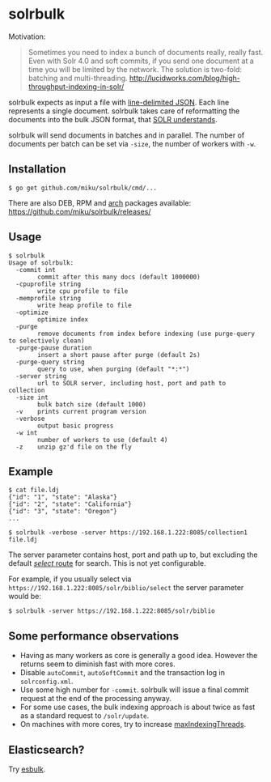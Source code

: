 solrbulk
========

Motivation:

> Sometimes you need to index a bunch of documents really, really fast.
  Even with Solr 4.0 and soft commits, if you send one document at a time
  you will be limited by the network. The solution is two-fold: batching
  and multi-threading. http://lucidworks.com/blog/high-throughput-indexing-in-solr/

solrbulk expects as input a file with [line-delimited JSON](https://en.wikipedia.org/wiki/JSON_Streaming#Line_delimited_JSON). Each line represents a single document. solrbulk takes care of reformatting the documents into the bulk JSON format, that [SOLR understands](https://cwiki.apache.org/confluence/display/solr/Uploading+Data+with+Index+Handlers#UploadingDatawithIndexHandlers-JSONFormattedIndexUpdates).

solrbulk will send documents in batches and in parallel. The number of documents per batch can be set via `-size`, the number of workers with `-w`.

Installation
------------

    $ go get github.com/miku/solrbulk/cmd/...

There are also DEB, RPM and [arch](https://github.com/miku/solrbulk/blob/master/arch/PKGBUILD) packages available: https://github.com/miku/solrbulk/releases/

Usage
-----

    $ solrbulk
    Usage of solrbulk:
      -commit int
        	commit after this many docs (default 1000000)
      -cpuprofile string
        	write cpu profile to file
      -memprofile string
        	write heap profile to file
      -optimize
        	optimize index
      -purge
        	remove documents from index before indexing (use purge-query to selectively clean)
      -purge-pause duration
        	insert a short pause after purge (default 2s)
      -purge-query string
        	query to use, when purging (default "*:*")
      -server string
        	url to SOLR server, including host, port and path to collection
      -size int
        	bulk batch size (default 1000)
      -v	prints current program version
      -verbose
        	output basic progress
      -w int
        	number of workers to use (default 4)
      -z	unzip gz'd file on the fly

Example
-------

    $ cat file.ldj
    {"id": "1", "state": "Alaska"}
    {"id": "2", "state": "California"}
    {"id": "3", "state": "Oregon"}
    ...

    $ solrbulk -verbose -server https://192.168.1.222:8085/collection1 file.ldj

The server parameter contains host, port and path up to, but excluding the
default [*select*
route](https://lucene.apache.org/solr/guide/6_6/requesthandlers-and-searchcomponents-in-solrconfig.html)
for search. This is not yet configurable.

For example, if you usually select via `https://192.168.1.222:8085/solr/biblio/select` the server parameter would be:

    $ solrbulk -server https://192.168.1.222:8085/solr/biblio


Some performance observations
-----------------------------

* Having as many workers as core is generally a good idea. However the returns seem to diminish fast with more cores.
* Disable `autoCommit`, `autoSoftCommit` and the transaction log in `solrconfig.xml`.
* Use some high number for `-commit`. solrbulk will issue a final commit request at the end of the processing anyway.
* For some use cases, the bulk indexing approach is about twice as fast as a standard request to `/solr/update`.
* On machines with more cores, try to increase [maxIndexingThreads](https://cwiki.apache.org/confluence/display/solr/IndexConfig+in+SolrConfig).

Elasticsearch?
--------------

Try [esbulk](https://github.com/miku/esbulk).
